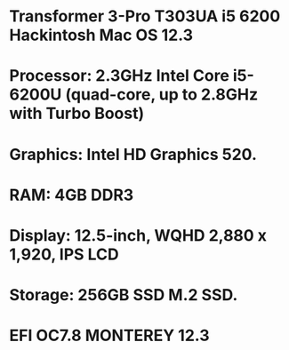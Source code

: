 # Transformer 3-Pro T303UA i5 6200 Hackintosh  Mac OS 12.3

# Processor: 2.3GHz Intel Core i5-6200U (quad-core, up to 2.8GHz with Turbo Boost)

# Graphics: Intel HD Graphics 520.

# RAM: 4GB DDR3

# Display: 12.5-inch, WQHD 2,880 x 1,920, IPS LCD

# Storage: 256GB SSD M.2 SSD.

# EFI OC7.8 MONTEREY 12.3
